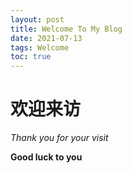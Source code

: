 ```yaml
---
layout: post
title: Welcome To My Blog
date: 2021-07-13
tags: Welcome
toc: true
---
```

# 欢迎来访

*Thank you for your visit*

**Good luck to you**



